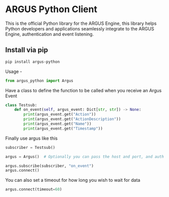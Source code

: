 # ARGUS Python Client

This is the official Python library for the ARGUS Engine, this library helps Python developers and applications seamlessly integrate to the ARGUS Engine, authentication and event listening.

## Install via pip

```sh
pip install argus-python
```

Usage -

```py
from argus_python import Argus
```

Have a class to define the function to be called when you receive an Argus Event

```py
class Testsub:
    def on_event(self, argus_event: Dict[str, str]) -> None:
        print(argus_event.get("Action"))
        print(argus_event.get("ActionDescription"))
        print(argus_event.get("Name"))
        print(argus_event.get("Timestamp"))
```

Finally use argus like this

```py
subscriber = Testsub()

argus = Argus()  # Optionally you can pass the host and port, and auth credentials inclusive.

argus.subscribe(subscriber, "on_event")
argus.connect()
```

You can also set a timeout for how long you wish to wait for data

```py
argus.connect(timeout=60)
```
